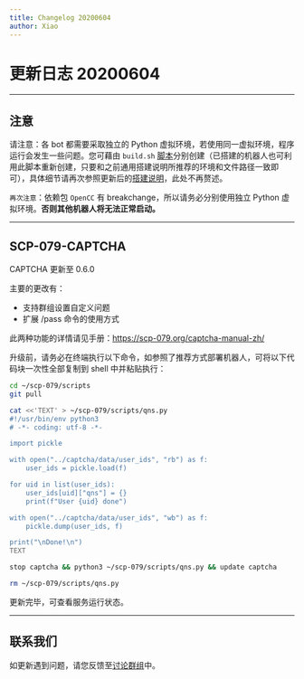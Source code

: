 ```yaml
---
title: Changelog 20200604
author: Xiao
---
```


<link rel="stylesheet" href="/css/chinese.css">

# 更新日志 20200604

---

## 注意

请注意：各 bot 都需要采取独立的 Python 虚拟环境，若使用同一虚拟环境，程序运行会发生一些问题。您可藉由 `build.sh` [脚本](https://github.com/scp-079/scripts/)分别创建（已搭建的机器人也可利用此脚本重新创建，只要和之前通用搭建说明所推荐的环境和文件路径一致即可），具体细节请再次参照更新后的[搭建说明](https://scp-079.org/how-zh/)，此处不再赘述。

`再次注意`：依赖包 `OpenCC` 有 breakchange，所以请务必分别使用独立 Python 虚拟环境。**否则其他机器人将无法正常启动。**

---

## SCP-079-CAPTCHA

CAPTCHA 更新至 0.6.0

主要的更改有：

- 支持群组设置自定义问题
- 扩展 /pass 命令的使用方式

此两种功能的详情请见手册：<https://scp-079.org/captcha-manual-zh/>

升级前，请务必在终端执行以下命令，如参照了推荐方式部署机器人，可将以下代码块一次性全部复制到 shell 中并粘贴执行：

```bash
cd ~/scp-079/scripts
git pull

cat <<'TEXT' > ~/scp-079/scripts/qns.py
#!/usr/bin/env python3
# -*- coding: utf-8 -*-

import pickle

with open("../captcha/data/user_ids", "rb") as f:
    user_ids = pickle.load(f)

for uid in list(user_ids):
    user_ids[uid]["qns"] = {}
    print(f"User {uid} done")

with open("../captcha/data/user_ids", "wb") as f:
    pickle.dump(user_ids, f)

print("\nDone!\n")
TEXT

stop captcha && python3 ~/scp-079/scripts/qns.py && update captcha

rm ~/scp-079/scripts/qns.py
```

更新完毕，可查看服务运行状态。

---

## 联系我们

如更新遇到问题，请您反馈至[讨论群组](https://t.me/SCP_079_CHAT)中。
